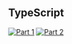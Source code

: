 ## TypeScript
[![Part 1](https://img.shields.io/badge/Part%201-1.062ms-informational)](https://adventofcode.com/2024/)
[![Part 2](https://img.shields.io/badge/Part%202-0.503ms-informational)](https://adventofcode.com/2024/)